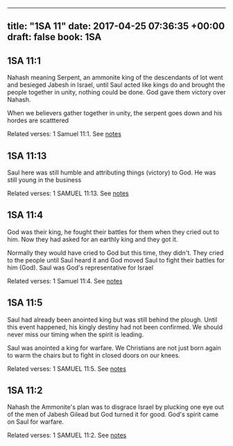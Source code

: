 
---
title: "1SA 11"
date: 2017-04-25 07:36:35 +00:00
draft: false
book: 1SA
---

## 1SA 11:1

Nahash meaning Serpent, an ammonite king of the descendants of lot went and besieged Jabesh in Israel, until Saul acted like kings do and brought the people together in unity, nothing could be done. God gave them victory over Nahash.

When we believers gather together in unity, the serpent goes down and his hordes are scatttered

Related verses: 1 Samuel 11:1. See [notes](https://my.bible.com/notes/2621018854273049521)


## 1SA 11:13

Saul here was still humble and attributing things (victory) to God. He was still young in the business

Related verses: 1 SAMUEL 11:13. See [notes](https://my.bible.com/notes/2621015392411968427)


## 1SA 11:4

God was their king, he fought their battles for them when they cried out to him. Now they had asked for an earthly king and they got it.

Normally they would have cried to God but this time, they didn't. They cried to the people until Saul heard it and God moved Saul to fight their battles for him (God). Saul was God's representative for Israel

Related verses: 1 Samuel 11:4. See [notes](https://my.bible.com/notes/2621014126621352873)


## 1SA 11:5

Saul had already been anointed king but was still behind the plough. Until this event happened, his kingly destiny had not been confirmed. We should never miss our timing when the spirit is leading.

Saul was anointed a king for warfare. We Christians are not just born again to warm the chairs but to fight in closed doors on our knees.

Related verses: 1 SAMUEL 11:5. See [notes](https://my.bible.com/notes/2621012593947173798)


## 1SA 11:2

Nahash the Ammonite's plan was to disgrace Israel by plucking one eye out of the men of Jabesh Gilead but God turned it for good. God's spirit came on Saul for warfare.

Related verses: 1 SAMUEL 11:2. See [notes](https://my.bible.com/notes/2620815533918643052)

